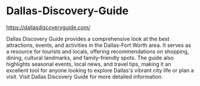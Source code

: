 # Dallas-Discovery-Guide
https://dallasdiscoveryguide.com/

Dallas Discovery Guide provides a comprehensive look at the best attractions, events, and activities in the Dallas-Fort Worth area. It serves as a resource for tourists and locals, offering recommendations on shopping, dining, cultural landmarks, and family-friendly spots. The guide also highlights seasonal events, local news, and travel tips, making it an excellent tool for anyone looking to explore Dallas's vibrant city life or plan a visit. Visit Dallas Discovery Guide for more detailed information. 
